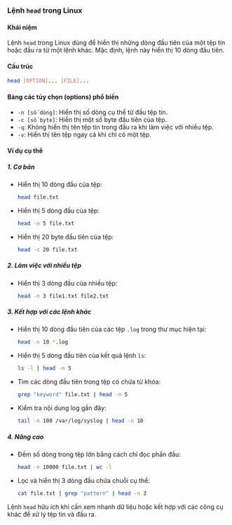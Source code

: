 ### Lệnh `head` trong Linux

#### **Khái niệm**  
Lệnh `head` trong Linux dùng để hiển thị những dòng đầu tiên của một tệp tin hoặc đầu ra từ một lệnh khác. Mặc định, lệnh này hiển thị 10 dòng đầu tiên.  

#### **Cấu trúc**
```bash
head [OPTION]... [FILE]...
```

#### **Bảng các tùy chọn (options) phổ biến**  
- `-n [số dòng]`: Hiển thị số dòng cụ thể từ đầu tệp tin.  
- `-c [số byte]`: Hiển thị một số byte đầu tiên của tệp.  
- `-q`: Không hiển thị tên tệp tin trong đầu ra khi làm việc với nhiều tệp.  
- `-v`: Hiển thị tên tệp ngay cả khi chỉ có một tệp.  

#### **Ví dụ cụ thể**

##### **1. Cơ bản**
- Hiển thị 10 dòng đầu của tệp:  
  ```bash
  head file.txt
  ```
- Hiển thị 5 dòng đầu của tệp:  
  ```bash
  head -n 5 file.txt
  ```
- Hiển thị 20 byte đầu tiên của tệp:  
  ```bash
  head -c 20 file.txt
  ```

##### **2. Làm việc với nhiều tệp**
- Hiển thị 3 dòng đầu của nhiều tệp:  
  ```bash
  head -n 3 file1.txt file2.txt
  ```

##### **3. Kết hợp với các lệnh khác**
- Hiển thị 10 dòng đầu tiên của các tệp `.log` trong thư mục hiện tại:  
  ```bash
  head -n 10 *.log
  ```
- Hiển thị 5 dòng đầu tiên của kết quả lệnh `ls`:  
  ```bash
  ls -l | head -n 5
  ```
- Tìm các dòng đầu tiên trong tệp có chứa từ khóa:  
  ```bash
  grep "keyword" file.txt | head -n 5
  ```
- Kiểm tra nội dung log gần đây:  
  ```bash
  tail -n 100 /var/log/syslog | head -n 10
  ```

##### **4. Nâng cao**
- Đếm số dòng trong tệp lớn bằng cách chỉ đọc phần đầu:  
  ```bash
  head -n 10000 file.txt | wc -l
  ```
- Lọc và hiển thị 3 dòng đầu chứa chuỗi cụ thể:  
  ```bash
  cat file.txt | grep "pattern" | head -n 3
  ```

Lệnh `head` hữu ích khi cần xem nhanh dữ liệu hoặc kết hợp với các công cụ khác để xử lý tệp tin và đầu ra.
